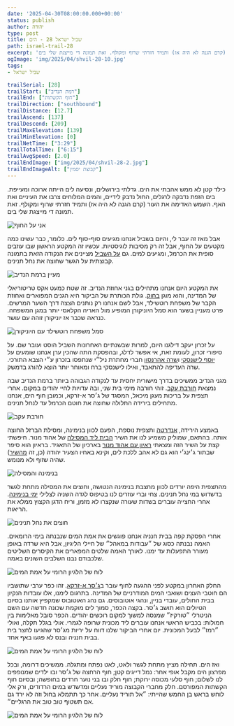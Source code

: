 ```yaml
---
date: '2025-04-30T08:00:00.000+00:00'
status: publish
author: יהודה
type: post
title: שביל ישראל 28 - הים
path: israel-trail-28
excerpt: 'כילד קטן לא ממש אהבתי את הים. גדלתי בירושלים, ונסיעה לים הייתה ארוכה ומעייפת. בים הזפת נדבקה לרגלים, החול נדבק לידיים, והמים המלוחים צרבו את העיניים ואת האף. השמש האדימה את העור (קרם הגנה לא היה אז) ותמיד חזרתי שרוף ומקולף. זאת תמונה די מייצגת שלי בים'
ogImage: 'img/2025/04/shvil-28-10.jpg'
tags:
- שביל ישראל

trailSerial: [28]
trailStart: ["רמת הנדיב"]
trailEnd: ["חוף הקשתות"]
trailDirection: ["southbound"]
trailDistance: [12.7]
trailAscend: [137]
trailDescend: [209]
trailMaxElevation: [139]
trailMinElevation: [0]
trailNetTime: ["3:29"]
trailTotalTime: ["6:15"]
trailAvgSpeed: [2.0]
trailEndImage: ["img/2025/04/shvil-28-2.jpg"]
trailEndImageAlt: ["קבוצת יסמין"]
--- 
```


כילד קטן לא ממש אהבתי את הים. גדלתי בירושלים, ונסיעה לים הייתה ארוכה ומעייפת. בים הזפת נדבקה לרגלים, החול נדבק לידיים, והמים המלוחים צרבו את העיניים ואת האף. השמש האדימה את העור (קרם הגנה לא היה אז) ותמיד חזרתי שרוף ומקולף. זאת תמונה די מייצגת שלי בים. 

![אני על החוף](/img/2025/04/shvil-28-1.jpg "אני על החוף")

אבל מאז זה עבר לי, והיום בשביל אנחנו מגיעים סוף-סוף לים. כלומר, כבר עשינו כמה מקטעים על החוף, אבל זה רק מסיבות לוגיסטיות. עכשיו זה המקטע הראשון שבו עוזבים סופית את הכרמל, ומגיעים למים. גם [על השביל](https://www.al-hashvil.co.il/) מציינים את הנקודה הזאת בתמונה קבוצתית על הגשר שחוצה את נחל תנינים. 

![מעיין ברמת הנדיב](/img/2025/04/shvil-28-3.jpg "מעיין ברמת הנדיב")

את המקטע היום אנחנו מתחילים בגני אחוזת הנדיב. זה שטח כמעט אקס טריטוריאלי של המדינה, והוא מוגן [בחוק](https://he.wikisource.org/wiki/%D7%97%D7%95%D7%A7_%D7%92%D7%A0%D7%99_%D7%A8%D7%9E%D7%AA_%D7%94%D7%A0%D7%93%D7%99%D7%91). גולת הכותרת של הביקור היא הגנים המפוארים ואחוזת הקבר של משפחת רוטשילד, אבל לשם אנחנו רק נותנים הצצה דרך השער המרשים. פרט מעניין בשער הוא סמל היוניקורן המופיע מול האריה הקלאסי יותר במגן המשפחה. כנראה שכבר אז יוניקורן זוהה עם עושר. 

![סמל משפחת רוטשילד עם היוניקורן](/img/2025/04/shvil-28-4.jpg "סמל משפחת רוטשילד עם היוניקורן")

על זכרון יעקב דילגנו היום, למרות שבשנתיים האחרונות השביל הוסט ועובר שם. על סיפורי זכרון, לעומת זאת, אי אפשר לדלג, ובהפסקת התה שהכין ערן אנחנו שומעים על [יוסף לישנסקי](https://nili-museum.org.il/%D7%97%D7%91%D7%A8%D7%99-%D7%A0%D7%99%D7%9C%D7%99/) ו[שרה אהרנסון](https://nili-museum.org.il/%D7%97%D7%91%D7%A8%D7%99-%D7%A0%D7%99%D7%9C%D7%99/) חברי מחתרת ניל״י שנתפסו בזכרון ע״י הצבא התורכי. שרה העדיפה להתאבד, ואילו לישנסקי ברח ומאוחר יותר הוצא להורג בדמשק. 

מגני הנדיב ממשיכים בדרך מישורית יחסית עד לנקודה הגבוהה ביותר ברמת הנדיב שבה נמצאת [חורבת עקב](https://www.ramat-hanadiv.org.il/%D7%9C%D7%92%D7%9C%D7%95%D7%AA-%D7%90%D7%AA-%D7%94%D7%9E%D7%A7%D7%95%D7%9D/%D7%A4%D7%90%D7%A8%D7%A7-%D7%94%D7%98%D7%91%D7%A2/%D7%97%D7%95%D7%A8%D7%91%D7%AA-%D7%A2%D7%A7%D7%91/). זוהי חורבה מימי בית שני, ובה עדויות לחיי יהודים במקום. אחרי תצפית על בריכות מעגן מיכאל, המסגד של ג׳סר א-זרקא, וכמובן חוף הים, אנחנו מתחילים בירידה התלולה שחוצה את חוטם הכרמל עד לנחל תנינים. 

![חורבת עקב](/img/2025/04/shvil-28-5.jpg "חורבת עקב")

באמצע הירידה, [אנדרטה](https://moranvardi.co.il/%d7%a1%d7%99%d7%a4%d7%95%d7%a8-%d7%97%d7%99%d7%99%d7%95/) ותצפית נוספת, הפעם לכוון בנימינה, ומסילת הברזל החוצה אותה. בהתאם, שמוליק משמיע לנו את השיר [הבית ליד המסילה](https://shironet.mako.co.il/artist?type=lyrics&lang=1&prfid=876&wrkid=4888) של אהוד מנור. חיפשתי קצת על השיר הזה ומצאתי [ראיון עם אהוד מנור](https://www.kan.org.il/content/archive1/projects/p-865256/%D7%A7%D7%95%D7%9C%D7%95%D7%AA-%D7%95%D7%96%D7%99%D7%9B%D7%A8%D7%95%D7%A0%D7%95%D7%AA-%D7%A8%D7%90%D7%99%D7%95%D7%A0%D7%95%D7%AA-%D7%A2%D7%91%D7%A8/867712/) בארכיון של התאגיד. בראיון הוא סיפר שבתור ג׳ינג׳י הוא גם לא אהב ללכת לים, וקינא באחיו הצעיר יהודה (כן, זה [מהשיר](https://shironet.mako.co.il/artist?type=lyrics&lang=1&prfid=58&wrkid=139)) שהיה שזוף ולא מנומש. 

![בנימינה והמסילה](/img/2025/04/shvil-28-7.jpg "בנימינה והמסילה")

מהתצפית היפה יורדים לכוון מחצבת בנימינה הנטושה, וחוצים את המסילה מתחת לגשר בדשדוש במי נחל תנינים. צחי וברי עוזרים לנו בטיפוס לגדה השניה לצלילי [ימי בנימינה](https://shironet.mako.co.il/artist?type=lyrics&lang=1&prfid=688&wrkid=1596). אחרי החצייה עוברים בשדות שעורה שנקצרו לא מזמן, וריח הדגן הקצוץ ממלא את הריאות. 

![חוצים את נחל תנינים](/img/2025/04/shvil-28-8.jpg "חוצים את נחל תנינים")

אחרי הפסקת קפה בבית חנניה אנחנו פוגשים את אמת המים שנבנתה בימי הרומאים. האמה נבנתה כסוג של ״עבודות במאהל״ של חיילי הליגיון, אבל היא שרדה באופן מעורר התפעלות עד ימנו. לאורך האמה שלטים המפארים את הקיסרים השליטים שלכבודם נבנו השלבים השונים באמה. 

![לוח של הלגיון הרומי על אמת המים](/img/2025/04/shvil-28-9.jpg "לוח של הלגיון הרומי על אמת המים")

החלק האחרון במקטע לפני ההגעה לחוף עובר ב[ג׳סר א-זרקא](https://he.wikipedia.org/wiki/%D7%92%27%D7%A1%D7%A8_%D7%90-%D7%96%D7%A8%D7%A7%D7%90). זהו כפר ערבי שתושביו הם חוטבי העצים ושואבי המים המודרניים של המדינה. בתרגום לימנו, אלו עובדות הנקיון בבית החולים, עובדי בניין, ונהגי אוטובוסים. גם נהג האוטובוס שמקפיץ אותנו בסיום הטיולים הוא תושב ג׳סר. בקצה הכפר, סמוך לים מוקמת שכונה חדשה עם השם הניטרלי ״טורקיז״ שמנסה למשוך למקום רוכשים יהודים. הכפר סובל מאלימות בין חמולות: בכביש הראשי אנחנו עוברים ליד מכונית שרופה לגמרי. אולי בגלל תקלה, ואולי ״רמז״ לבעל המכונית. יום אחרי הביקור שלנו דווח על יריות מג׳סר שהגיעו לחצר בית בבית חנניה ובנס לא פגעו באף אחד. 

![לוח של הלגיון הרומי על אמת המים](/img/2025/04/shvil-28-10.jpg "לוח של הלגיון הרומי על אמת המים")

ואז הים. תחילה מציץ מתחת לגשר ולאט, לאט נפתח ומתגלה. ממשיכים דרומה, ובכל מפרצון הים מקבל אופי אחר: נמל דייגים קטן; חוף הרחצה של ג׳סר ובו ילדים שמנופפים לנו לשלום; חוף סלעי מכוסה ירוקת; חוף חלק ובו בני נוער חרדים בחופשה; ובסיום חוף הקשתות המפורסם. חלק מחברי הקבוצה מוריד נעליים ומדשדש במים הרדודים, ורק אלי לוחש בראש בן החמש שהייתי: ״אל תוריד נעליים. אחר כך תתמלא בחול וזה לא ירד גם אם תשטוף טוב טוב את הרגליים״.

![לוח של הלגיון הרומי על אמת המים](/img/2025/04/shvil-28-13.jpg "לוח של הלגיון הרומי על אמת המים")
